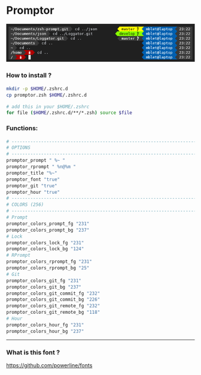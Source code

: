 # Promptor

<p align="center">
  <img src="./prompt.png" >
</p>

### How to install ?
``` bash
mkdir -p $HOME/.zshrc.d
cp promptor.zsh $HOME/.zshrc.d
```
``` bash
# add this in your $HOME/.zshrc
for file ($HOME/.zshrc.d/**/*.zsh) source $file
```
### Functions:
``` bash
# ------------------------------------------------------------------------------
# OPTIONS
# ------------------------------------------------------------------------------
promptor_prompt " %~ "
promptor_rprompt " %n@%m "
promptor_title "%~"
promptor_font "true"
promptor_git "true"
promptor_hour "true"
# ------------------------------------------------------------------------------
# COLORS (256)
# ------------------------------------------------------------------------------
# Prompt
promptor_colors_prompt_fg "231"
promptor_colors_prompt_bg "237"
# Lock
promptor_colors_lock_fg "231"
promptor_colors_lock_bg "124"
# RPrompt
promptor_colors_rprompt_fg "231"
promptor_colors_rprompt_bg "25"
# Git
promptor_colors_git_fg "231"
promptor_colors_git_bg "237"
promptor_colors_git_commit_fg "232"
promptor_colors_git_commit_bg "226"
promptor_colors_git_remote_fg "232"
promptor_colors_git_remote_bg "118"
# Hour
promptor_colors_hour_fg "231"
promptor_colors_hour_bg "237"
```
---

### What is this font ?
<a url="https://github.com/powerline/fonts">https://github.com/powerline/fonts</a>
